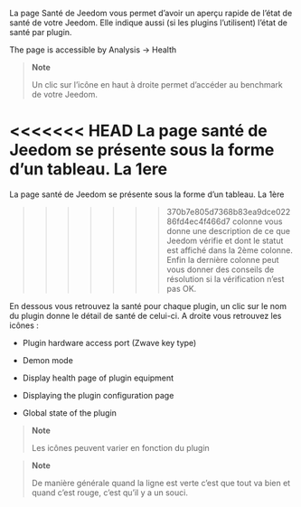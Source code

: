 La page Santé de Jeedom vous permet d’avoir un aperçu rapide de
l’état de santé de votre Jeedom. Elle indique aussi (si les plugins
l’utilisent) l’état de santé par plugin.

The page is accessible by Analysis → Health

> **Note**
>
> Un clic sur l’icône en haut à droite permet d’accéder au benchmark de votre
> Jeedom.

<<<<<<< HEAD
La page santé de Jeedom se présente sous la forme d’un tableau. La 1ere
=======
La page santé de Jeedom se présente sous la forme d’un tableau. La 1ère
>>>>>>> 370b7e805d7368b83ea9dce02286fd4ec4f466d7
colonne vous donne une description de ce que Jeedom vérifie et dont le statut
est affiché dans la 2ème colonne. Enfin la dernière colonne peut vous
donner des conseils de résolution si la vérification n’est pas OK.

En dessous vous retrouvez la santé pour chaque plugin, un clic sur le
nom du plugin donne le détail de santé de celui-ci. A droite vous
retrouvez les icônes :

-   Plugin hardware access port (Zwave key type)

-   Demon mode

-   Display health page of plugin equipment

-   Displaying the plugin configuration page

-   Global state of the plugin

> **Note**
>
> Les icônes peuvent varier en fonction du plugin

> **Note**
>
> De manière générale quand la ligne est verte c’est que tout va bien
> et quand c’est rouge, c’est qu’il y a un souci.
